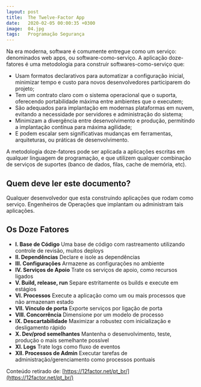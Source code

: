```yaml
---
layout: post
title:  The Twelve-Factor App
date:   2020-02-05 00:00:35 +0300
image:  04.jpg
tags:   Programação Segurança
---
```


Na era moderna, software é comumente entregue como um serviço: denominados web apps, ou software-como-serviço. A aplicação doze-fatores é uma metodologia para construir softwares-como-serviço que:

- Usam formatos declarativos para automatizar a configuração inicial, minimizar tempo e custo para novos desenvolvedores participarem do projeto;
- Tem um contrato claro com o sistema operacional que o suporta, oferecendo portabilidade máxima entre ambientes que o executem;
- São adequados para implantação em modernas plataformas em nuvem, evitando a necessidade por servidores e administração do sistema;
- Minimizam a divergência entre desenvolvimento e produção, permitindo a implantação contínua para máxima agilidade;
- E podem escalar sem significativas mudanças em ferramentas, arquiteturas, ou práticas de desenvolvimento.

A metodologia doze-fatores pode ser aplicada a aplicações escritas em qualquer linguagem de programação, e que utilizem qualquer combinação de serviços de suportes (banco de dados, filas, cache de memória, etc).

## Quem deve ler este documento?

Qualquer desenvolvedor que esta construindo aplicações que rodam como serviço. Engenheiros de Operações que implantam ou administram tais aplicações.

## Os Doze Fatores

- **I. Base de Código**
  Uma base de código com rastreamento utilizando controle de revisão, muitos deploys
- **II. Dependências**
  Declare e isole as dependências
- **III. Configurações**
  Armazene as configurações no ambiente
- **IV. Serviços de Apoio**
  Trate os serviços de apoio, como recursos ligados
- **V. Build, release, run**
  Separe estritamente os builds e execute em estágios
- **VI. Processos**
  Execute a aplicação como um ou mais processos que não armazenam estado
- **VII. Vínculo de porta**
  Exporte serviços por ligação de porta
- **VIII. Concorrência**
  Dimensione por um modelo de processo
- **IX. Descartabilidade**
  Maximizar a robustez com inicialização e desligamento rápido
- **X. Dev/prod semelhantes**
  Mantenha o desenvolvimento, teste, produção o mais semelhante possível
- **XI. Logs**
  Trate logs como fluxo de eventos
- **XII. Processos de Admin**
  Executar tarefas de administração/gerenciamento como processos pontuais


Conteúdo retirado de: [https://12factor.net/pt_br/](https://12factor.net/pt_br/)
